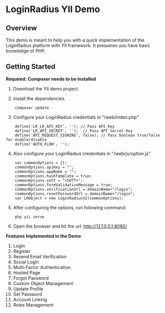# LoginRadius YII Demo

## Overview
This demo is meant to help you with a quick implementation of the LoginRadius platform with YII framework.
It presumes you have basic knowledge of PHP.

## Getting Started
**Required: Composer needs to be installed**

1. Download the YII demo project.

2. Install the dependencies.
```
    composer update
```

3. Configure your LoginRadius credentials in "/web/index.php" 
```
    define('LR_LR_API_KEY', ''); // Pass API Key
    define('LR_API_SECRET', '');  // Pass API Secret Key
    define('API_REQUEST_SIGNING', false); // Pass boolean true/false for enable/disable
    define('AUTH_FLOW', '');
```

4. Also configure your LoginRadius credentials in "/web/js/option.js" 
```
    var commonOptions = {};
    commonOptions.apiKey = "";
    commonOptions.appName = "";
    commonOptions.hashTemplate = true;
    commonOptions.sott = "<SOTT>";
    commonOptions.formValidationMessage = true;
    commonOptions.verificationUrl = domainName+"/login";
    commonOptions.resetPasswordUrl = domainName+"/login";
    var LRObject = new LoginRadiusV2(commonOptions);
```

5. After configuring the options, run following command: 
```     
    php yii serve
```

6. Open the browser and hit the url: http://127.0.0.1:8080/

**Features Implemented in the Demo**

1. Login
2. Register
3. Resend Email Verification
4. Social Login
5. Multi-Factor Authentication
6. Hosted Page
7. Forgot Password
8. Custom Object Management
9. Update Profile
10. Set Password
11. Account Linking
12. Roles Management
